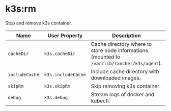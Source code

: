 # k3s:rm

Stop and remove k3s container.

| Name | User Property | Description | Default |
| -----| ------------- | ----------- | ------- |
| `cacheDir` | `k3s.cacheDir` | Cache directory where to store node informations (mounted to `/var/lib/rancher/k3s/agent`). | `~/.kube/k3s-maven-plugin` |
| `includeCache` | `k3s.includeCache` | Include cache directory with downloaded images. | false |
| `skipRm` | `k3s.skipRm` | Skip removing k3s container. | false |
| `debug` | `k3s.debug` | Stream logs of docker and kubectl. | false |
